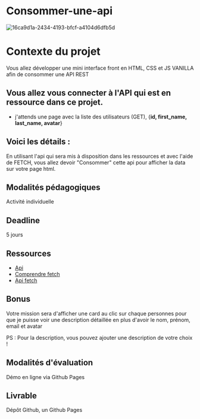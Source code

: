 # Consommer-une-api

![16ca9d1a-2434-4193-bfcf-a4104d6dfb5d](https://github.com/ludo62/Consommer-une-api/assets/90885543/f3ae3e1a-f246-49b0-a8f3-5e5baf14f730)

# Contexte du projet

Vous allez développer une mini interface front en HTML, CSS et JS VANILLA afin de consommer une API REST

## Vous allez vous connecter à l'API qui est en ressource dans ce projet.

- j'attends une page avec la liste des utilisateurs (GET), {**id, first\_name, last\_name, avatar**}

## Voici les détails :

En utilisant l'api qui sera mis à disposition dans les ressources et avec l'aide de FETCH, vous allez devoir "Consommer" cette api pour afficher la data sur votre page html.

## Modalités pédagogiques

Activité individuelle 

## Deadline

5 jours

## Ressources

- [Api](https://reqres.in/)
- [Comprendre fetch](https://www.youtube.com/watch?v=sGvEqHkDyFc)
- [Api fetch](https://developer.mozilla.org/fr/docs/Web/API/Fetch_API)

## Bonus
Votre mission sera d'afficher une card au clic sur chaque personnes pour que je puisse voir une description détaillée en plus d'avoir le nom, prénom, email et avatar

PS : Pour la description, vous pouvez ajouter une description de votre choix !

## Modalités d'évaluation

Démo en ligne via Github Pages

## Livrable

Dépôt Github, un Github Pages
